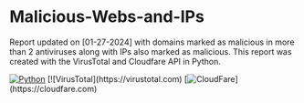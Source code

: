 # Malicious-Webs-and-IPs
Report updated on [01-27-2024] with domains marked as malicious in more than 2 antiviruses along with IPs also marked as malicious. This report was created with the VirusTotal and Cloudfare API in Python.

[![Python](https://www.quintagroup.com/++theme++quintagroup-theme/images/logo_python_section.png)](https://python.org)
[![VirusTotal[](https://www.liblogo.com/img-logo/vi5728vec6-virustotal-logo-virustotal-logo-free-icon-icon-icons-com.png](https://cdn-1.webcatalog.io/catalog/virustotal/virustotal-icon-filled-256.png?v=1675597624936))](https://virustotal.com)
[![CloudFare]([https://www.quintagroup.com/++theme++quintagroup-theme/images/logo_python_section.png](https://companieslogo.com/img/orig/NET-6676335b.png?t=1647436387&download=true)https://companieslogo.com/img/orig/NET-6676335b.png?t=1647436387&download=true)](https://cloudfare.com)
